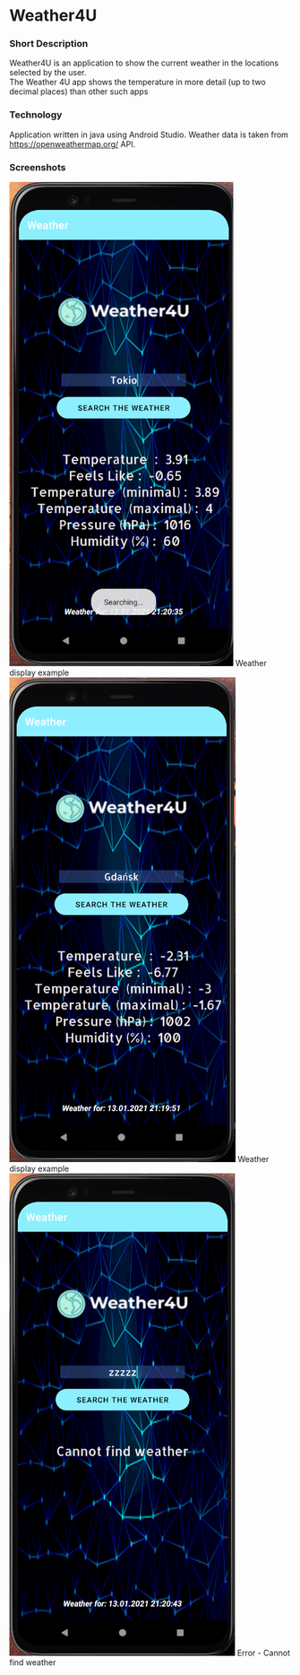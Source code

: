 # Weather4U

### Short Description
Weather4U is an application to show the current weather in the locations selected by the user. </br>
The Weather 4U app shows the temperature in more detail (up to two decimal places) than other such apps

### Technology
Application written in java using Android Studio. Weather data is taken from https://openweathermap.org/ API.

### Screenshots

![screenshot](https://github.com/PatrykPawlowicz/Weather4U/blob/master/Zrzut%20ekranu%20(69).png)
Weather display example
</br>
![screenshot](https://github.com/PatrykPawlowicz/Weather4U/blob/master/Zrzut%20ekranu%20(70).png)
Weather display example
</br>
![screenshot](https://github.com/PatrykPawlowicz/Weather4U/blob/master/Zrzut%20ekranu%20(68).png)
Error - Cannot find weather
